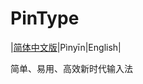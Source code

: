 # PinType
|[简体中文版](https://github.com/PinyinLab/PinType/blob/main/README.md)|Pìnyīn|English|

简单、易用、高效新时代输入法
